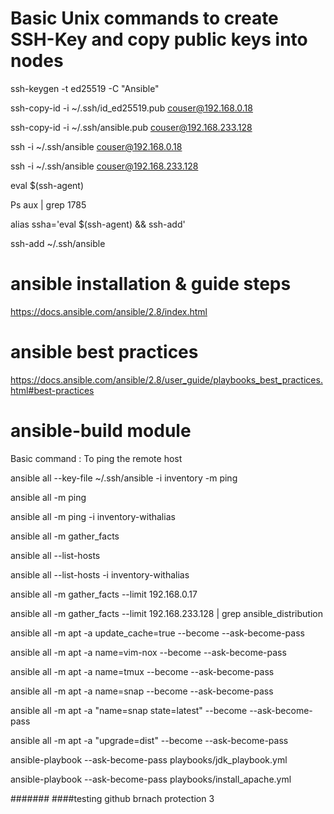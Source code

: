# Basic Unix commands to create SSH-Key and copy public keys into  nodes

ssh-keygen -t ed25519 -C "Ansible"

ssh-copy-id -i ~/.ssh/id_ed25519.pub couser@192.168.0.18

ssh-copy-id -i ~/.ssh/ansible.pub couser@192.168.233.128

ssh -i ~/.ssh/ansible couser@192.168.0.18

ssh -i ~/.ssh/ansible couser@192.168.233.128

eval $(ssh-agent)

Ps aux | grep 1785

alias ssha='eval $(ssh-agent) && ssh-add'

ssh-add ~/.ssh/ansible

# ansible installation & guide steps

https://docs.ansible.com/ansible/2.8/index.html

# ansible best practices
https://docs.ansible.com/ansible/2.8/user_guide/playbooks_best_practices.html#best-practices

# ansible-build module 

Basic command : To ping the remote host

ansible all --key-file ~/.ssh/ansible -i inventory -m ping

ansible all -m ping

ansible all -m ping  -i inventory-withalias

ansible all -m gather_facts

ansible all --list-hosts

ansible all --list-hosts -i inventory-withalias

ansible all -m gather_facts --limit 192.168.0.17

ansible all -m gather_facts --limit 192.168.233.128 | grep ansible_distribution

ansible all -m apt -a update_cache=true --become --ask-become-pass

ansible all -m apt -a name=vim-nox --become --ask-become-pass

ansible all -m apt -a name=tmux --become --ask-become-pass

ansible all -m apt -a name=snap --become --ask-become-pass

ansible all -m apt -a "name=snap state=latest" --become --ask-become-pass

ansible all -m apt -a "upgrade=dist" --become --ask-become-pass

ansible-playbook --ask-become-pass playbooks/jdk_playbook.yml

ansible-playbook --ask-become-pass playbooks/install_apache.yml

#######
####testing github brnach protection 3




